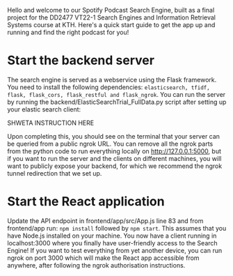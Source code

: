 Hello and welcome to our Spotify Podcast Search Engine, built as a final project for the DD2477 VT22-1 Search Engines and Information Retrieval Systems course at KTH. Here's a quick start guide to get the app up and running and find the right podcast for you!

# Start the backend server
The search engine is served as a webservice using the Flask framework. You need to install the following dependencies: ```elasticsearch, tfidf, flask, flask_cors, flask_restful and flask_ngrok```.
You can run the server by running the backend/ElasticSearchTrial_FullData.py script after setting up your elastic search client:

SHWETA INSTRUCTION HERE

Upon completing this, you should see on the terminal that your server can be queried from a public ngrok URL. You can remove all the ngrok parts from the python code to run everything locally on http://127.0.0.1:5000, but if you want to run the server and the clients on different machines, you will want to publicly expose your backend, for which we recommend the ngrok tunnel redirection that we set up. 

# Start the React application
Update the API endpoint in frontend/app/src/App.js line 83 and from frontend/app run:
```npm install``` followed by ```npm start```. This assumes that you have Node.js installed on your machine. You now have a client running in localhost:3000 where you finally have user-friendly access to the Search Engine! 
If you want to test everything from yet another device, you can run ngrok on port 3000 which will make the React app accessible from anywhere, after following the ngrok authorisation instructions. 